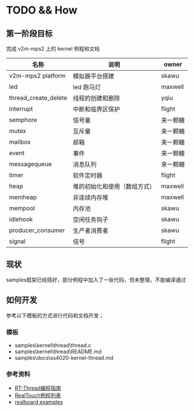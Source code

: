 # TODO && How #

## 第一阶段目标 ##

完成 v2m-mps2 上的 kernel 例程和文档

| 名称 | 说明 | owner |
| ---- | ---- | ---- |
| v2m-mps2 platform| 模拟器平台搭建 | skawu |
| led  | led 跑马灯 | maxwell |
| thread_create_delete | 线程的创建和删除 | yqiu |
| interrupt | 中断和临界区保护 | flight |
| semphore | 信号量 | 来一颗糖 |
| mutex | 互斥量 | 来一颗糖 |
| mailbox | 邮箱 | 来一颗糖 |
| event | 事件 | 来一颗糖 |
| messagequeue | 消息队列 | 来一颗糖 |
| timer | 软件定时器 | flight |
| heap | 堆的初始化和使用（数组方式） | maxwell |
| memheap | 非连续内存堆 | maxwell |
| mempool | 内存池 | skawu |
| idlehook | 空闲任务钩子 | skawu |
| producer_consumer | 生产者消费者 | skawu |
| signal | 信号 | flight |

## 现状 ##

samples框架已经搭好，部分例程中加入了一些代码，但未整理，不能编译通过

## 如何开发 ##

参考以下模板的方式进行代码和文档开发；

### 模板 ###

* samples\kernel\thread\thread.c
* samples\kernel\thread\README.md
* samples\docs\ss4020-kernel-thread.md

### 参考资料 ###

* [RT-Thread编程指南](https://www.rt-thread.org/document/site/docs/tools/env/env-user-manual/)
* [RealTouch例程列表](https://www.rt-thread.org/qa/thread-1877-1-1.html)
* [realboard examples](https://github.com/RT-Thread/realboard-lpc4088/tree/master/software/rtthread_examples/examples)